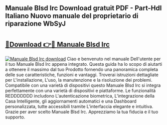 ## Manuale Blsd Irc Download gratuit PDF - Part-HdI Italiano Nuovo manuale del proprietario di riparazione WbSyJ

# <h2><a href="http://dff3mi.blite.top/?on=Manuale+Blsd+Irc">🔗Download 👉🔴 Manuale Blsd Irc</a></h2>

[![Manuale Blsd Irc download](https://i.imgur.com/lujVjoI.png)](http://dff3mi.blite.top/?on=Manuale+Blsd+Irc)
Ciao e benvenuto nel manuale Dell'utente per il tuo Manuale Blsd Irc appena integrato. Questa guida ha lo scopo di aiutarti a ottenere il massimo dal tuo Prodotto fornendo una panoramica completa delle sue caratteristiche, funzioni e vantaggi. Troverai istruzioni dettagliate per L'installazione, L'uso, la manutenzione e la risoluzione dei problemi. Compatibile con una varietà di dispositivi questo Manuale Blsd Irc si integra perfettamente con una varietà di dispositivi e piattaforme. Le funzionalità REDDDDDDD includono L'autenticazione biometrica, L'integrazione della Casa Intelligente, gli aggiornamenti automatici e una Dashboard personalizzata, tutte accessibili tramite L'interfaccia elegante e intuitiva. Grazie per aver scelto Manuale Blsd Irc. Apprezziamo la tua fiducia e il tuo supporto.
